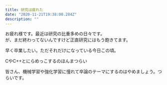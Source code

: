 ```yaml
---
title: 研究は疲れた
date: "2020-11-21T19:38:00.284Z"
description: ""
---
```


お疲れ様です。最近は研究の比重多めの日々です。  
が、まだ終わってないんですけど正直研究にはもう飽きてます。

早く卒業したい。ただそれだけになっている今日この頃。

CやC++とにらめっこするのほんまつらい

皆さん、機械学習や強化学習に憧れて卒論のテーマにするのはやめましょう。つらいです。